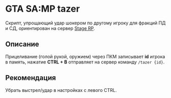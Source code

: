 # GTA SA:MP tazer
Скрипт, упрощающий удар шокером по другому игроку для фракций ПД и СД, ориентирован на сервер [Stage RP](https://stagerp.net).

## Описание
Прицеливание (голой рукой, оружием) через ПКМ записывает **id** игрока в память, нажатие **CTRL + B** отправляет на сервер команду `/tazer {id}`.

## Рекомендация
Убрать выстрел/удар в настройках с левого CTRL.